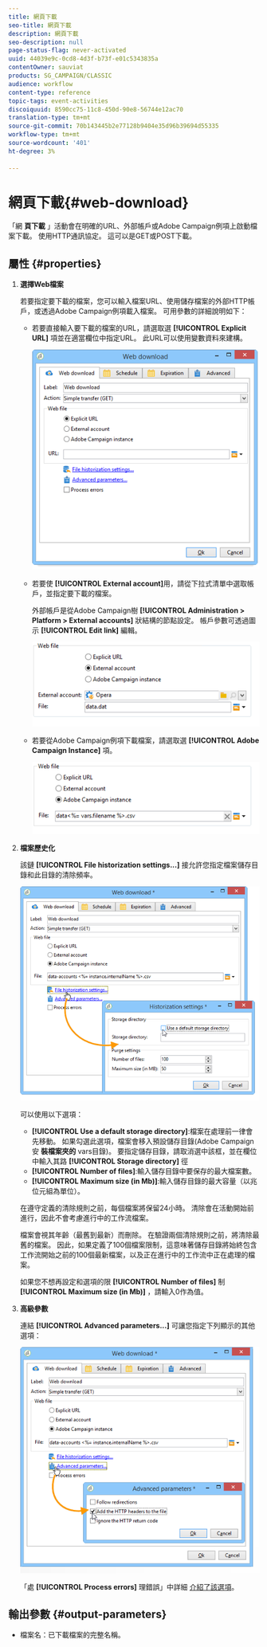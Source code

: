 ```yaml
---
title: 網頁下載
seo-title: 網頁下載
description: 網頁下載
seo-description: null
page-status-flag: never-activated
uuid: 44039e9c-0cd8-4d3f-b73f-e01c5343835a
contentOwner: sauviat
products: SG_CAMPAIGN/CLASSIC
audience: workflow
content-type: reference
topic-tags: event-activities
discoiquuid: 8590cc75-11c8-450d-90e8-56744e12ac70
translation-type: tm+mt
source-git-commit: 70b143445b2e77128b9404e35d96b39694d55335
workflow-type: tm+mt
source-wordcount: '401'
ht-degree: 3%

---
```



# 網頁下載{#web-download}

「網 **頁下載** 」活動會在明確的URL、外部帳戶或Adobe Campaign例項上啟動檔案下載。 使用HTTP通訊協定。 這可以是GET或POST下載。

## 屬性 {#properties}

1. **選擇Web檔案**

   若要指定要下載的檔案，您可以輸入檔案URL、使用儲存檔案的外部HTTP帳戶，或透過Adobe Campaign例項載入檔案。 可用參數的詳細說明如下：

   * 若要直接輸入要下載的檔案的URL，請選取選 **[!UICONTROL Explicit URL]** 項並在適當欄位中指定URL。 此URL可以使用變數資料來建構。

      ![](assets/download_web_edit.png)

   * 若要使 **[!UICONTROL External account]**&#x200B;用，請從下拉式清單中選取帳戶，並指定要下載的檔案。

      外部帳戶是從Adobe Campaign樹 **[!UICONTROL Administration > Platform > External accounts]** 狀結構的節點設定。 帳戶參數可透過圖示 **[!UICONTROL Edit link]** 編輯。

      ![](assets/download_web_edit_external.png)

   * 若要從Adobe Campaign例項下載檔案，請選取選 **[!UICONTROL Adobe Campaign Instance]** 項。

      ![](assets/download_web_edit_instance.png)

1. **檔案歷史化**

   該鏈 **[!UICONTROL File historization settings...]** 接允許您指定檔案儲存目錄和此目錄的清除頻率。

   ![](assets/download_web_edit_hist.png)

   可以使用以下選項：

   * **[!UICONTROL Use a default storage directory]**:檔案在處理前一律會先移動。 如果勾選此選項，檔案會移入預設儲存目錄(Adobe Campaign安 **裝檔案夾的** vars目錄)。 要指定儲存目錄，請取消選中該框，並在欄位中輸入其路 **[!UICONTROL Storage directory]** 徑
   * **[!UICONTROL Number of files]**:輸入儲存目錄中要保存的最大檔案數。
   * **[!UICONTROL Maximum size (in Mb)]**:輸入儲存目錄的最大容量（以兆位元組為單位）。

   在遵守定義的清除規則之前，每個檔案將保留24小時。 清除會在活動開始前進行，因此不會考慮進行中的工作流檔案。

   檔案會視其年齡（最舊到最新）而刪除。 在驗證兩個清除規則之前，將清除最舊的檔案。 因此，如果定義了100個檔案限制，這意味著儲存目錄將始終包含工作流開始之前的100個最新檔案，以及正在進行中的工作流中正在處理的檔案。

   如果您不想再設定和選項的限 **[!UICONTROL Number of files]** 制 **[!UICONTROL Maximum size (in Mb)]** ，請輸入0作為值。

1. **高級參數**

   連結 **[!UICONTROL Advanced parameters...]** 可讓您指定下列顯示的其他選項：

   ![](assets/download_web_edit_advanced.png)

   「處 **[!UICONTROL Process errors]** 理錯誤」中詳細 [介紹了該選項](../../workflow/using/monitoring-workflow-execution.md#processing-errors)。

## 輸出參數 {#output-parameters}

* 檔案名：已下載檔案的完整名稱。
